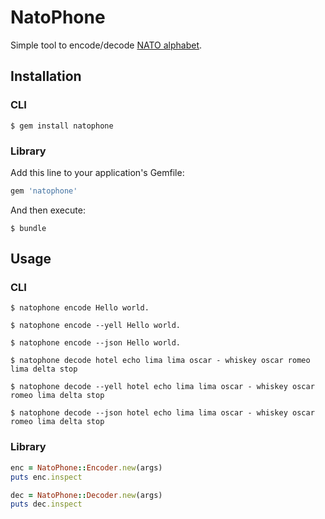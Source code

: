 # NatoPhone

Simple tool to encode/decode [NATO alphabet](https://en.wikipedia.org/wiki/NATO_phonetic_alphabet).

## Installation

### CLI

    $ gem install natophone

### Library

Add this line to your application's Gemfile:

```ruby
gem 'natophone'
```

And then execute:

    $ bundle

## Usage

### CLI

    $ natophone encode Hello world.

    $ natophone encode --yell Hello world.

    $ natophone encode --json Hello world.

    $ natophone decode hotel echo lima lima oscar - whiskey oscar romeo lima delta stop

    $ natophone decode --yell hotel echo lima lima oscar - whiskey oscar romeo lima delta stop

    $ natophone decode --json hotel echo lima lima oscar - whiskey oscar romeo lima delta stop

### Library

```ruby
enc = NatoPhone::Encoder.new(args)
puts enc.inspect
```  

```ruby
dec = NatoPhone::Decoder.new(args)
puts dec.inspect
```  
